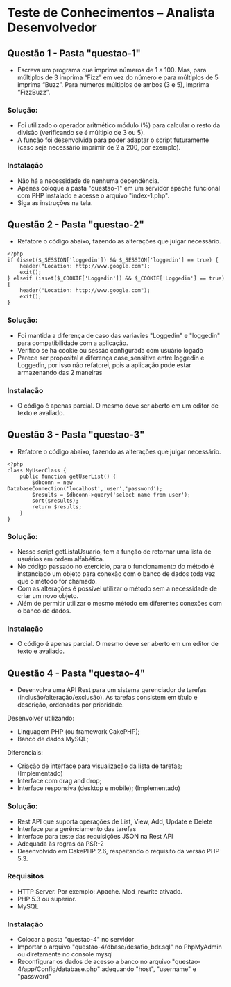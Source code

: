 # Teste de Conhecimentos – Analista Desenvolvedor

## Questão 1 - Pasta "questao-1"
* Escreva um programa que imprima números de 1 a 100. Mas, para múltiplos de 3 imprima “Fizz” em vez do número e para múltiplos de 5 imprima “Buzz”. Para números múltiplos de ambos (3 e 5), imprima “FizzBuzz”.

### Solução: 
* Foi utilizado o operador aritmético módulo (%) para calcular o resto da divisão (verificando se é múltiplo de 3 ou 5).
* A função foi desenvolvida para poder adaptar o script futuramente (caso seja necessário imprimir de 2 a 200, por exemplo).

### Instalação
* Não há a necessidade de nenhuma dependência.
* Apenas coloque a pasta "questao-1" em um servidor apache funcional com PHP instalado e acesse o arquivo "index-1.php".
* Siga as instruções na tela.

## Questão 2 - Pasta "questao-2"
* Refatore o código abaixo, fazendo as alterações que julgar necessário.
```
<?php
if (isset($_SESSION['loggedin']) && $_SESSION['loggedin'] == true) {
    header("Location: http://www.google.com");
    exit();
} elseif (isset($_COOKIE['Loggedin']) && $_COOKIE['Loggedin'] == true) {
    header("Location: http://www.google.com");
    exit();
}
```

### Solução: 
* Foi mantida a diferença de caso das variavies "Loggedin" e "loggedin" para compatibilidade com a aplicação.
* Verifico se há cookie ou sessão configurada com usuário logado
* Parece ser proposital a diferença case_sensitive entre loggedin e Loggedin, por isso não refatorei, pois a aplicação pode estar armazenando das 2 maneiras

### Instalação
* O código é apenas parcial. O mesmo deve ser aberto em um editor de texto e avaliado.

## Questão 3 - Pasta "questao-3"
* Refatore o código abaixo, fazendo as alterações que julgar necessário.
```
<?php
class MyUserClass {
    public function getUserList() {
        $dbconn = new DatabaseConnection('localhost','user','password');
        $results = $dbconn->query('select name from user');
        sort($results);
        return $results;
    }
}
```

### Solução: 
* Nesse script getListaUsuario, tem a função de retornar uma lista de usuários em ordem alfabética.
* No código passado no exercício, para o funcionamento do método é instanciado um objeto para conexão com o banco de dados toda vez que o método for chamado.
* Com as alterações é possível utilizar o método sem a necessidade de criar um novo objeto. 
* Além de permitir utilizar o mesmo método em diferentes conexões com o banco de dados.

### Instalação
* O código é apenas parcial. O mesmo deve ser aberto em um editor de texto e avaliado.

## Questão 4 - Pasta "questao-4"
* Desenvolva uma API Rest para um sistema gerenciador de tarefas (inclusão/alteração/exclusão). As tarefas consistem em título e descrição, ordenadas por prioridade.

Desenvolver utilizando:
* Linguagem PHP (ou framework CakePHP);
* Banco de dados MySQL;

Diferenciais:
* Criação de interface para visualização da lista de tarefas; (Implementado)
* Interface com drag and drop;
* Interface responsiva (desktop e mobile); (Implementado)

### Solução: 
- Rest API que suporta operações de List, View, Add, Update e Delete
- Interface para gerênciamento das tarefas
- Interface para teste das requisições JSON na Rest API
- Adequada às regras da PSR-2
- Desenvolvido em CakePHP 2.6, respeitando o requisito da versão PHP 5.3.

### Requisitos
* HTTP Server. Por exemplo: Apache. Mod_rewrite ativado.
* PHP 5.3 ou superior.
* MySQL

### Instalação
* Colocar a pasta "questao-4" no servidor
* Importar o arquivo "questao-4/dbase/desafio_bdr.sql" no PhpMyAdmin ou diretamente no console mysql
* Reconfigurar os dados de acesso a banco no arquivo "questao-4/app/Config/database.php" adequando "host", "username" e "password"
